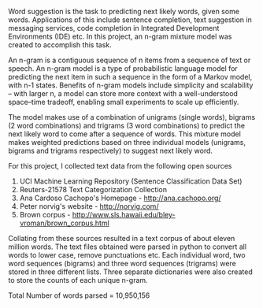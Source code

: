 Word suggestion is the task to predicting next likely words, given some words. Applications of
this include sentence completion, text suggestion in messaging services, code completion in
Integrated Development Environments (IDE) etc. In this project, an n-gram mixture model was
created to accomplish this task.

An n-gram is a contiguous sequence of n items from a sequence of text or speech. An n-gram
model is a type of probabilistic language model for predicting the next item in such a sequence in
the form of a Markov model, with n-1 states. Benefits of n-gram models include simplicity and
scalability – with larger n, a model can store more context with a well-understood space–time
tradeoff, enabling small experiments to scale up efficiently.

The model makes use of a combination of unigrams (single words), bigrams (2 word combinations)
and trigrams (3 word combinations) to predict the next likely word to come after a sequence of
words. This mixture model makes weighted predictions based on three individual models
(unigrams, bigrams and trigrams respectively) to suggest next likely word.

For this project, I collected text data from the following open sources
1. UCI Machine Learning Repository (Sentence Classification Data Set)
2. Reuters-21578 Text Categorization Collection
3. Ana Cardoso Cachopo's Homepage - http://ana.cachopo.org/
4. Peter norvig's website - http://norvig.com/
5. Brown corpus - http://www.sls.hawaii.edu/bley-vroman/brown_corpus.html

Collating from these sources resulted in a text corpus of about eleven million words. The text files
obtained were parsed in python to convert all words to lower case, remove punctuations etc. Each
individual word, two word sequences (bigrams) and three word sequences (trigrams) were stored
in three different lists. Three separate dictionaries were also created to store the counts of each
unique n-gram.

Total Number of words parsed = 10,950,156
